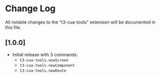 # Change Log

All notable changes to the "t3-cua-tools" extension will be documented in this file.

## [1.0.0]

- Initial release with 3 commands:
  - `t3-cua-tools.newScreen`
  - `t3-cua-tools.newComponent`
  - `t3-cua-tools.newRoute`
